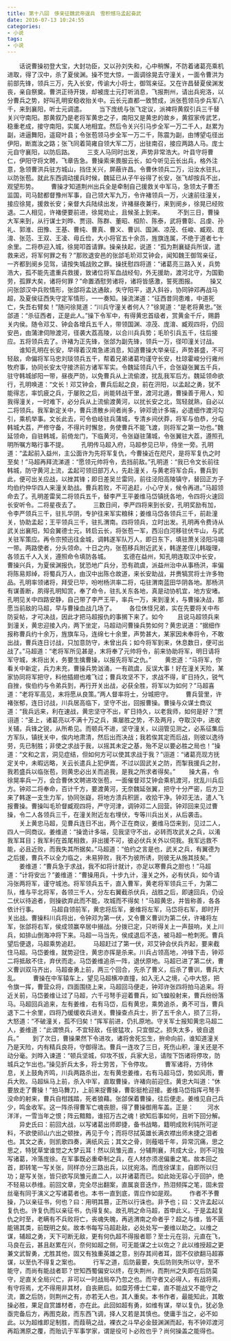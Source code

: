 ```yaml
---
title: 第十八回　侈亲征魏武帝逞兵　雪积憾马孟起奋武
date: 2016-07-13 10:24:55
categories:
- 小说
tags:
- 小说
---
```

　　话说曹操初登大宝，大封功臣，又以孙刘失和，心中稍懈，不防着诸葛亮乘机进取，得了汉中，杀了夏侯渊。操不觉大惊，一面调徐晃去守潼关，一面令曹洪为前部先锋，领兵三万，先入长安，传谕大小将士，御驾亲征。又在许昌替夏侯渊发丧，亲自祭奠。曹洪正待开拨，却被庞士元打听消息，飞报荆州，请出兵宛洛，以分曹兵之势，好叫孔明安稳收抬关中。云长元直都一致赞成，派张苞领马步兵军八千，来到襄阳，听士元调遣。<!-- more -->
　　当下庞统与张飞定议，派裨将黄叙引兵三千替关兴守南阳。那黄叙乃是老将军黄忠之子，南阳又是黄忠的故乡，黄叙家传武艺，稳重老成，接守南阳，实属人地相宜。然后令关兴引马步全军一万二千人，赵累为副，进逼舞阳，遥窥叶县；令张苞领马步全军一万二千，陈震为副，由博望屯径出伊阳，断嵩汝之路；张飞同着简雍自领大军二万，出驻南召，接应两路人马。庞士元自守襄阳，以防后路。
　　三支人马同时出发，声势非常浩大。叶县守将曹仁，伊阳守将文聘，飞章告急。曹操索来畏服云长，如今听见云长出兵，格外注意，急领曹洪兵驻方城山，挡住关兴，屏蔽许昌。令曹休领兵二万，沿汝水驻扎，以防张苞。就此东西调动援兵时候，魏延已从子午谷得了长安，张飞却按兵不出，观望形势。
　　曹操才知道荆州出兵全是牵制自己援救关中军马，急领太子曹丕监国，司马懿都督豫州军事，自己领大军九万，令许褚领兵一万，火速前往潼关，接应徐晃，援救长安；亲督大兵陆续出发，许褚昼夜兼行，来到阌乡，徐晃已经败退。二人相见，许褚便要前进，徐晃劝止，且候圣上到来。
　　不到三日，曹操大军来到，从行谋士刘晔、贾诩、陈群、董昭、桓阶、陈泰，武将曹彰、吕虔、孙礼、郭淮、田豫、王基、曹纯、曹真、曹义、曹训、国渊、凉茂、任峻、臧观、庞淯、张范、王双、王凌、毋丘俭，大小将官五十余员，旌旗连属，不绝于道者七十余里。二将恭迎入城，徐晃叩首请罪。操亲扶起，说道：“孤为荆襄疑兵所误，遣救来迟，将军何罪之有？”那败退安邑的张郃毛玠邓艾钟会，闻知魏王御驾亲征，一齐都到阌乡见驾，请按失城战败之罪。操抚慰四将道：“诸葛亮三路入关，兵势浩大，孤不能先遣重兵救援，致诸位将军血战经旬，外无援助，渡河北守，为国勤劳，孤罪大矣，诸将何罪？”命置酒慰劳诸将，诸将皆感激，誓死图报。
　　操又问张郃汉中兵败情形，张郃将孟达通敌，失守阳平，退入斜谷，协同钟邓再战马超，及夏侯征西失守定军情形，一一奏知。操流涕道：“征西昔同患难，中道死亡，失吾右臂矣！”随问徐晃道：“川兵守潼关者何人？”徐晃道：“是老将黄忠。”张郃道：“杀征西者，正是此人。”操下令军中，有得黄忠首级者，赏黄金千斤，赐爵关内侯。随令邓艾、钟会各增兵五千人，带领国渊、凉茂、庞淯、臧观四将，仍回安邑，由蒲津伺隙渡河，径袭大荔高陵，以合川兵兵势；毛玠引兵五千，往后接应。五将领兵去了。许褚为正先锋，张郃为副先锋，领兵一万，径叩潼关讨战。
　　谁知孔明在长安，早得着汉南急递消息，知道曹操大举亲征，声势甚盛，不可轻敌，命偏将军马忠刘琰领兵五千，帮着兄弟诸葛均谨守长安，杜琼霍峻分行雍州牧府事，协同长安太守接济前方诸军军实。令魏延领兵八千，合张嶷张翼五千兵，驻守韩城邰阳一带，昼夜严防，以免曹兵从上流偷渡，扰乱我军后方。魏延领命欲行，孔明唤道：“文长！邓艾钟会，曹兵后起之良，前在汧阳，以孟起之勇，犹不能得志，率饥疲之兵，于屡败之后，尚能转战干里，渡河北遁，曹操善于用人，知我得潼关，一时难下，必分兵从上流偷渡黄河，以扰长安之北，驾轻就熟，自必以二将领兵。我军新定关中，曹兵溃散乡间者尚多，钟邓诡计多端，必遣细作渡河勾引，乘机举事。文长此去，可令伯岐驻兵蒲城，专清乡间伏莽，将军与伯恭，分屯韩城大荔，严修守备，不得片时懈怠，务使曹兵不能飞渡，则将军之第一功也。”魏延领命，自驻韩城，前倚龙门，下临黄河，令张嶷驻蒲城，令张翼驻大荔，遵照孔明所嘱方略行事不提。
　　孔明传马超入府，马超参见已毕，侍坐一旁。孔明道：“孟起前入益州，主公面许为先将军复仇，今曹操近在咫尺，是将军复仇之时至矣！”马超再拜流涕道：“愿领元帅将令，去挡前敌。”孔明道：“我已令文长前往韩城，防守黄河上流，孟起可领旧部万人，先赴潼关，与黄老将军合兵，曹兵到此，便可出关应战，以挫其锋；即日差吴兰雷同，前往泾阳高陵镇守，替回正方子均伯约仲华四人来潼关助战。曹兵若败，不可追赶，小心守关，候令再进。”马超领命去了。孔明差雷吴二将领兵五千，替李严王平姜维马岱镇抚各地，令四将火速回长安听令。二将星夜去了。
　　三数日间，李严四将来到长安，孔明奖励有加，令李严领兵三千，驻扎华阴，专护往来军实粮秣；姜维马岱各领兵三千，前赴潼关，协助孟起；王平领兵三千，驻扎渭南。四将领兵，立时出发。孔明再令费诗从武关出襄阳，知会翼德士元，转启云长，将张苞一军，西沿白河移驻伏牛山，与武关驻军策应。再令宗预迅往金城，调韩遂军队万人，即日东下，填驻萧关泾阳冯翊一带。两路使者，分头领命。十日之内，张苞移兵附近武关，韩遂差侄儿韩璇理，各领五千人入关，遵照命令填防各城。
　　玄德在益州，知孔明连取汉中长安，曹操兴兵，为夏侯渊报仇，犹恐地广兵分，恐有疏虞，派益州治中从事杨洪，率偏将陈易郑绰，将蜀兵万人，由汉中出陈仓故道，来长安助战，并赉犒赏将士许多物品。孔明率领诸将，拜受已毕，吩咐杨洪率二将，屯驻渭南蓝田华阴各地。那杨洪有谋善断，夙得孔明知赏，奉了命令，驻扎关东各地，真是动协机宜，地方安堵。孔明见关中四路安静，自己带了李严王平，率兵一万，来到潼关，与曹操决战，那愿当前敌的马超，早与曹操血战几场了。
　　各位休怪兄弟，实在先要将关中布防妥帖，才可决战，因此才把马超报仇的事搁下来了。如今
　　且说马超领兵来到潼关，黄忠迎接入内，两下坐定，马超动问曹操兵势如何？黄忠说道：“据细作报称曹兵约十余万，旌旗车马，连绵七十余里，声势甚大，某家因未奉将令，不敢出战，曹兵连日讨战，只加意防守，未曾出兵；如今将军到来，休息数日，便可出战了。”马超道：“老将军所见甚是，末将奉了元帅将令，前来协助将军，明日请将军守城，末将出关，务要生擒曹操，以报先将军之仇。”
　　黄忠道：“马将军，你看关中新定，兵力未充，曹操兵势汹涌，一有疏虞，反误大事！好在潼关天险，某家协同将军把守，料他插翅也难飞过；曹兵攻坚不下，求战不得，旷日持久，锐气自挫，俟伯约与令弟兵到，再行开关出战，必获全胜，将军以为如何？”马超喜道：“老将军高见，末将愿从良策。”两人督率将士，分城把守。
　　曹兵营里，许褚张郁，连日讨战，川兵居高临下，坚守不出，回报曹操。曹操与众谋士商议道：“我兵远来，利在速战，黄忠坚守不出，旷日持久，以老我师，如何是好？”贾诩道：“圣上，诸葛亮以不满十万之兵，乘屡胜之势，不及两月，夺取汉中，进收关辅，兵锋之锐，从所希见。而顿兵不进，坚守潼关，以诩管见测之，必系征集后方军队，镇抚关中，俟内地肃清，然后出而决战；我若俟其定而后战，则彼以逸待劳，先已制胜；非使之求战于我，以摇其未定之基，殆不足以要必胜之局也！”操道：“文和之言，洞见症结，但如何方可以使其求战于我？”诩道：“诸葛亮现方抚定关中，未暇远略，关云长遣兵上犯伊嵩，不过以固武关之防，而掣我援兵之肘，我若盛兵以临张苞，则黄忠必出关而追我，是我之所求者得矣。”
　　操大喜，令徐晃率兵一万，会合曹休文聘进攻张苞，一面催督邓艾钟会乘机渡河，扰乱川兵后方。钟邓二将奉命，百计千方，要渡黄河，无奈魏延张翼，把守十分严密，后方卫来了韩遂一支生力军，协同张嶷，将地方溃兵积匪，收拾干净。钟邓无法，遣人飞报曹操。曹操叫毛玠督臧观四将，严守河津，调钟邓二人回营。钟邓回来见过曹操，令二人各领兵三千，在潼关附近左右埋伏，专等川兵出关，从后袭击。
　　关上黄忠马超，见曹兵连日不出，两个正在商议，姜维马岱来到，见过二人，四人一同商议。姜维道：“操诡计多端，见我坚守不出，必转而攻武关之兵，以淆我军耳目；我军利在首尾相救，非出援不可，彼必伏兵关外以伺我。我军远救不能，必且近败，而我失其所据矣。”马超道：“伯约之言是也，武关之兵，有翼德为之后援，曹兵不以全力临之，未易猝败，我不为彼所诱，则彼无从施其技矣。”
　　姜维道：“曹兵急于求战，我不如将计就计，亦足以寒曹兵之胆也！”马超道：“计将安出？”姜维道：“曹操用兵，十步九计，潼关之外，必有伏兵，如今请冯张两将军，谨守城池。将军领兵五千，直入曹军，黄老将军领兵三千，为第二队，维与平北将军，各领三千人，分左右翼截杀伏兵，战胜之后，即速回兵，仍设二伏以待追者，则操欲弃此而不能，攻城而不得矣！”马超黄忠，并皆称善，各各依计行事。
　　马超自领前军，黄忠将后军，姜维将左军，马岱将右军，即时开关出战。曹操料川兵将出，令钟邓为第一伏，又令曹义曹训为第二伏，许褚将左军，张郃将右军，侯成领赢卒居中搦战。分拨已定，只听得关上一声鼓响，关上川兵，如排山倒海冲将下来。马超一马当先，侯成退后不迭，被马超一枪刺死。曹兵望后便退，马超乘势追赶。
　　马超赶过了第一伏，邓艾钟会伏兵齐起，要来截住马超。马岱姜维，就势迎住，黄忠亦挥是杀来。川兵占领高地，冲锋下击，钟邓二将抵敌不住，弃伏而走。马岱姜维追杀一阵，退伏原地。马超已进了第二伏，曹义曹训双马齐出，马超奋勇上前，两三个回合，先杀了曹义，后杀了曹训，曹兵大乱。
　　曹操在中军辕车上，望见马超横冲直撞，如入无人之境，心中大怒，把令旗一挥，曹营众将，四面围绕上来，马超回马便走，钟邓许张四将拍马追来。将近关前，马岱姜维让过了马超，六千弓弩手迎着曹兵，如飞蝗般射来，曹兵纷纷落马。马超回兵追来，左有姜维，右有马岱，后有黄忠，乘势追杀，勇不可当，曹兵退下二十余里，四将乃缓缓收兵进关。曹操查点兵士，折了五千余人，损了三将，大怒道：“不破潼关，孤不归矣！”挥军前进，仍扎原地。守关军士报知黄忠马超二人，姜维道：“此谓愤兵，不宜轻敌，任彼猛攻，只宜御之。损失太多，彼自退兵。”
　　到了次日，曹操果然下令进攻，诸将舍死忘生，拚命向前，谁知道潼关乃是天险，内有精兵良将，守御得法。曹兵一连攻了三日，死伤山积，潼关还是不动分毫。刘晔入谏道：“顿兵坚城，仰攻不拔，兵家大忌，请陛下饬诸将停攻，防城兵之乍出也。”操见折兵太多，将士劳苦，下令停攻。
　　曹军诸将，方待休息，关上鼓角齐鸣，川兵两路杀出，左有黄忠姜维，右有马超马岱，势如风雨，曹兵大败。马超纵马上前，杀入中军，直取曹操，许褚向前迎住。黄忠大叫道：“休要放走了曹操！”拍马舞刀，上前来捉曹操，曹彰挺枪迎接。姜维马岱指挥弓弩手没命的射来，曹兵自柑践踏，死者狼藉。张郃保着曹操，往后便走。姜维见自己兵少，鸣金收军。这一阵杀得曹军亡魂丧胆，得了曹操御用车盖。正是：
　　河水洋洋，一雪当年之恨；阵云黯黯，谁招万古之魂！欲知后事如何，且听下回分解。
　　异史氏曰：前回大战，以写诸葛出师即捷，备书战略，籍明成败利钝所可逆料，不欲使祁山六出之顿挫，再见于今；而将尽拭英雄长满衣襟出师未捷之泪者也。其文之表，则凯歌四奏，满纸风云；其文之骨，则薤唱千年，异常沉痛，思之思之，特犹草堂谁觉之大梦云耳！然以凤雏元直，分辅荆襄，共成大业，则不可独写诸葛，冷落庞徐。在军事既必重牵制之兵，在人材亦须冺偏重之笔。故本回之首，即转笔一写关张，同样亦分三路出兵，以扰宛洛。而庞徐谋主，自即所以归功；是写关张，皆只欲写凤雏元直二人，以并诸葛而已。如此始无容心于回护，绝不轻易以恭维。前回文章，完全尽出翻案，直属哀音迭作，热泪频挥之笔，固未尝丝毫有同于演义之写诸葛者也。本书一直到底，胥应作如是观。
　　作者不予曹操，乃以亲征书，何也？曰：用明其篡，正所以行诛也。非予也；曰：又许孟起以复仇也。许复仇而以亲征书，仇得复矣。故孔明之命马超，首申此义。于是孟起复仇之时至，老瞒有不兵败将亡，丧魂失魄，再逃渭南之命者乎？超之与维，皆不匮能锡其类，前既明之矣。故本书每写马超赴敌，必处处写一姜维以助之。以维之谋，辅超之勇，天下可断无敌，更有何仇超不得报者耶？至士元在羽，元直在飞，马良在云，甚且赵累在兴，奈何如超之侧，可无能谋之士以佐之？此以维授超之更兼文武智勇，尤胜其他，固又有独重英雄之意，别存其间者耳，固不仅欲翻马超寡谋，以至仇不得复之案也。
　　行军之道，后防最要，失后防则失所以守，至不能守，而尚有能战者耶？世知西蜀偏安以终，在失荆州，而荆州之失即在后防莫守，足直关全局兴亡，非可以一时战局卒乃忽之也。而守者又必得人，有战将焉，有守将焉，尤不得用非其材，自丧厥后。如糜芳傅士仁辈，直不能战又不能守之流，置之后防，则荆州之有，亦若无人也，其人重矣。本书作者，最能知此，其敢操必胜，果足自赏雄材者，亦在此。此回如超有勇，如维有谋，举以复仇，犹必急亟完备后方，再图克敌，而东西飞调，择人又若是其慎也。使庸手当之，必不如此。以为超维即足制胜，而葭萌之战，裸衣之斗早必金鼓渊渊而起，有不钟邓渡河再蹈渭原之覆，而贻讥于军事学家，谓是役可卜必败也乎？尚何操盖之能得也。
